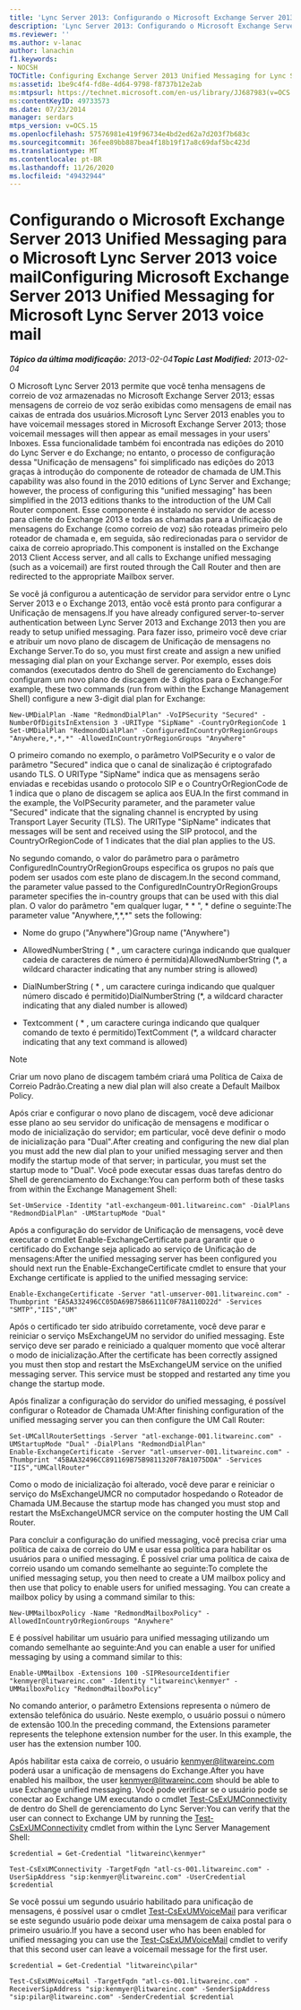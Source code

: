 ```yaml
---
title: 'Lync Server 2013: Configurando o Microsoft Exchange Server 2013 Unified Messaging para Lync Server 2013 voice mail'
description: 'Lync Server 2013: Configurando o Microsoft Exchange Server 2013 Unified Messaging para Lync Server 2013 voice mail.'
ms.reviewer: ''
ms.author: v-lanac
author: lanachin
f1.keywords:
- NOCSH
TOCTitle: Configuring Exchange Server 2013 Unified Messaging for Lync Server 2013 voice mail
ms:assetid: 1be9c4f4-fd8e-4d64-9798-f8737b12e2ab
ms:mtpsurl: https://technet.microsoft.com/en-us/library/JJ687983(v=OCS.15)
ms:contentKeyID: 49733573
ms.date: 07/23/2014
manager: serdars
mtps_version: v=OCS.15
ms.openlocfilehash: 57576981e419f96734e4bd2ed62a7d203f7b683c
ms.sourcegitcommit: 36fee89bb887bea4f18b19f17a8c69daf5bc423d
ms.translationtype: MT
ms.contentlocale: pt-BR
ms.lasthandoff: 11/26/2020
ms.locfileid: "49432944"
---
```

# <a name="configuring-microsoft-exchange-server-2013-unified-messaging-for-microsoft-lync-server-2013-voice-mail"></a><span data-ttu-id="e9fff-103">Configurando o Microsoft Exchange Server 2013 Unified Messaging para o Microsoft Lync Server 2013 voice mail</span><span class="sxs-lookup"><span data-stu-id="e9fff-103">Configuring Microsoft Exchange Server 2013 Unified Messaging for Microsoft Lync Server 2013 voice mail</span></span>

<div data-xmlns="http://www.w3.org/1999/xhtml">

<div class="topic" data-xmlns="http://www.w3.org/1999/xhtml" data-msxsl="urn:schemas-microsoft-com:xslt" data-cs="https://msdn.microsoft.com/">

<div data-asp="https://msdn2.microsoft.com/asp">



</div>

<div id="mainSection">

<div id="mainBody"><span data-ttu-id="e9fff-104">

<span> </span></span><span class="sxs-lookup"><span data-stu-id="e9fff-104">

<span> </span></span></span>

<span data-ttu-id="e9fff-105">_**Tópico da última modificação:** 2013-02-04_</span><span class="sxs-lookup"><span data-stu-id="e9fff-105">_**Topic Last Modified:** 2013-02-04_</span></span>

<span data-ttu-id="e9fff-106">O Microsoft Lync Server 2013 permite que você tenha mensagens de correio de voz armazenadas no Microsoft Exchange Server 2013; essas mensagens de correio de voz serão exibidas como mensagens de email nas caixas de entrada dos usuários.</span><span class="sxs-lookup"><span data-stu-id="e9fff-106">Microsoft Lync Server 2013 enables you to have voicemail messages stored in Microsoft Exchange Server 2013; those voicemail messages will then appear as email messages in your users' Inboxes.</span></span> <span data-ttu-id="e9fff-107">Essa funcionalidade também foi encontrada nas edições do 2010 do Lync Server e do Exchange; no entanto, o processo de configuração dessa "Unificação de mensagens" foi simplificado nas edições do 2013 graças à introdução do componente de roteador de chamada de UM.</span><span class="sxs-lookup"><span data-stu-id="e9fff-107">This capability was also found in the 2010 editions of Lync Server and Exchange; however, the process of configuring this "unified messaging" has been simplified in the 2013 editions thanks to the introduction of the UM Call Router component.</span></span> <span data-ttu-id="e9fff-108">Esse componente é instalado no servidor de acesso para cliente do Exchange 2013 e todas as chamadas para a Unificação de mensagens do Exchange (como correio de voz) são roteadas primeiro pelo roteador de chamada e, em seguida, são redirecionadas para o servidor de caixa de correio apropriado.</span><span class="sxs-lookup"><span data-stu-id="e9fff-108">This component is installed on the Exchange 2013 Client Access server, and all calls to Exchange unified messaging (such as a voicemail) are first routed through the Call Router and then are redirected to the appropriate Mailbox server.</span></span>

<span data-ttu-id="e9fff-109">Se você já configurou a autenticação de servidor para servidor entre o Lync Server 2013 e o Exchange 2013, então você está pronto para configurar a Unificação de mensagens.</span><span class="sxs-lookup"><span data-stu-id="e9fff-109">If you have already configured server-to-server authentication between Lync Server 2013 and Exchange 2013 then you are ready to setup unified messaging.</span></span> <span data-ttu-id="e9fff-110">Para fazer isso, primeiro você deve criar e atribuir um novo plano de discagem de Unificação de mensagens no Exchange Server.</span><span class="sxs-lookup"><span data-stu-id="e9fff-110">To do so, you must first create and assign a new unified messaging dial plan on your Exchange server.</span></span> <span data-ttu-id="e9fff-111">Por exemplo, esses dois comandos (executados dentro do Shell de gerenciamento do Exchange) configuram um novo plano de discagem de 3 dígitos para o Exchange:</span><span class="sxs-lookup"><span data-stu-id="e9fff-111">For example, these two commands (run from within the Exchange Management Shell) configure a new 3-digit dial plan for Exchange:</span></span>

    New-UMDialPlan -Name "RedmondDialPlan" -VoIPSecurity "Secured" -NumberOfDigitsInExtension 3 -URIType "SipName" -CountryOrRegionCode 1
    Set-UMDialPlan "RedmondDialPlan" -ConfiguredInCountryOrRegionGroups "Anywhere,*,*,*" -AllowedInCountryOrRegionGroups "Anywhere"

<span data-ttu-id="e9fff-p103">O primeiro comando no exemplo, o parâmetro VoIPSecurity e o valor de parâmetro "Secured" indica que o canal de sinalização é criptografado usando TLS. O URIType "SipName" indica que as mensagens serão enviadas e recebidas usando o protocolo SIP e o CountryOrRegionCode de 1 indica que o plano de discagem se aplica aos EUA.</span><span class="sxs-lookup"><span data-stu-id="e9fff-p103">In the first command in the example, the VoIPSecurity parameter, and the parameter value "Secured" indicate that the signaling channel is encrypted by using Transport Layer Security (TLS). The URIType "SipName" indicates that messages will be sent and received using the SIP protocol, and the CountryOrRegionCode of 1 indicates that the dial plan applies to the US.</span></span>

<span data-ttu-id="e9fff-114">No segundo comando, o valor do parâmetro para o parâmetro ConfiguredInCountryOrRegionGroups especifica os grupos no país que podem ser usados com este plano de discagem.</span><span class="sxs-lookup"><span data-stu-id="e9fff-114">In the second command, the parameter value passed to the ConfiguredInCountryOrRegionGroups parameter specifies the in-country groups that can be used with this dial plan.</span></span> <span data-ttu-id="e9fff-115">O valor do parâmetro "em qualquer lugar, \* \* ", \* define o seguinte:</span><span class="sxs-lookup"><span data-stu-id="e9fff-115">The parameter value "Anywhere,\*,\*,\*" sets the following:</span></span>

  - <span data-ttu-id="e9fff-116">Nome do grupo ("Anywhere")</span><span class="sxs-lookup"><span data-stu-id="e9fff-116">Group name ("Anywhere")</span></span>

  - <span data-ttu-id="e9fff-117">AllowedNumberString ( \* , um caractere curinga indicando que qualquer cadeia de caracteres de número é permitida)</span><span class="sxs-lookup"><span data-stu-id="e9fff-117">AllowedNumberString (\*, a wildcard character indicating that any number string is allowed)</span></span>

  - <span data-ttu-id="e9fff-118">DialNumberString ( \* , um caractere curinga indicando que qualquer número discado é permitido)</span><span class="sxs-lookup"><span data-stu-id="e9fff-118">DialNumberString (\*, a wildcard character indicating that any dialed number is allowed)</span></span>

  - <span data-ttu-id="e9fff-119">Textcomment ( \* , um caractere curinga indicando que qualquer comando de texto é permitido)</span><span class="sxs-lookup"><span data-stu-id="e9fff-119">TextComment (\*, a wildcard character indicating that any text command is allowed)</span></span>

<div>


> [!NOTE]  
> <span data-ttu-id="e9fff-120">Criar um novo plano de discagem também criará uma Política de Caixa de Correio Padrão.</span><span class="sxs-lookup"><span data-stu-id="e9fff-120">Creating a new dial plan will also create a Default Mailbox Policy.</span></span>



</div>

<span data-ttu-id="e9fff-121">Após criar e configurar o novo plano de discagem, você deve adicionar esse plano ao seu servidor do unificação de mensagens e modificar o modo de inicialização do servidor; em particular, você deve definir o modo de inicialização para "Dual".</span><span class="sxs-lookup"><span data-stu-id="e9fff-121">After creating and configuring the new dial plan you must add the new dial plan to your unified messaging server and then modify the startup mode of that server; in particular, you must set the startup mode to "Dual".</span></span> <span data-ttu-id="e9fff-122">Você pode executar essas duas tarefas dentro do Shell de gerenciamento do Exchange:</span><span class="sxs-lookup"><span data-stu-id="e9fff-122">You can perform both of these tasks from within the Exchange Management Shell:</span></span>

    Set-UmService -Identity "atl-exchangeum-001.litwareinc.com" -DialPlans "RedmondDialPlan" -UMStartupMode "Dual"

<span data-ttu-id="e9fff-123">Após a configuração do servidor de Unificação de mensagens, você deve executar o cmdlet Enable-ExchangeCertificate para garantir que o certificado do Exchange seja aplicado ao serviço de Unificação de mensagens:</span><span class="sxs-lookup"><span data-stu-id="e9fff-123">After the unified messaging server has been configured you should next run the Enable-ExchangeCertificate cmdlet to ensure that your Exchange certificate is applied to the unified messaging service:</span></span>

    Enable-ExchangeCertificate -Server "atl-umserver-001.litwareinc.com" -Thumbprint "EA5A332496CC05DA69B75B66111C0F78A110D22d" -Services "SMTP","IIS","UM"

<span data-ttu-id="e9fff-p106">Após o certificado ter sido atribuído corretamente, você deve parar e reiniciar o serviço MsExchangeUM no servidor do unified messaging. Este serviço deve ser parado e reiniciado a qualquer momento que você alterar o modo de inicialização.</span><span class="sxs-lookup"><span data-stu-id="e9fff-p106">After the certificate has been correctly assigned you must then stop and restart the MsExchangeUM service on the unified messaging server. This service must be stopped and restarted any time you change the startup mode.</span></span>

<span data-ttu-id="e9fff-126">Após finalizar a configuração do servidor do unified messaging, é possível configurar o Roteador de Chamada UM:</span><span class="sxs-lookup"><span data-stu-id="e9fff-126">After finishing configuration of the unified messaging server you can then configure the UM Call Router:</span></span>

    Set-UMCallRouterSettings -Server "atl-exchange-001.litwareinc.com" -UMStartupMode "Dual" -DialPlans "RedmondDialPlan" 
    Enable-ExchangeCertificate -Server "atl-umserver-001.litwareinc.com" -Thumbprint "45BAA32496CC891169B75B9811320F78A1075DDA" -Services "IIS","UMCallRouter"

<span data-ttu-id="e9fff-127">Como o modo de inicialização foi alterado, você deve parar e reiniciar o serviço do MsExchangeUMCR no computador hospedando o Roteador de Chamada UM.</span><span class="sxs-lookup"><span data-stu-id="e9fff-127">Because the startup mode has changed you must stop and restart the MsExchangeUMCR service on the computer hosting the UM Call Router.</span></span>

<span data-ttu-id="e9fff-p107">Para concluir a configuração do unified messaging, você precisa criar uma política de caixa de correio do UM e usar essa política para habilitar os usuários para o unified messaging. É possível criar uma política de caixa de correio usando um comando semelhante ao seguinte:</span><span class="sxs-lookup"><span data-stu-id="e9fff-p107">To complete the unified messaging setup, you then need to create a UM mailbox policy and then use that policy to enable users for unified messaging. You can create a mailbox policy by using a command similar to this:</span></span>

    New-UMMailboxPolicy -Name "RedmondMailboxPolicy" -AllowedInCountryOrRegionGroups "Anywhere"

<span data-ttu-id="e9fff-130">E é possível habilitar um usuário para unified messaging utilizando um comando semelhante ao seguinte:</span><span class="sxs-lookup"><span data-stu-id="e9fff-130">And you can enable a user for unified messaging by using a command similar to this:</span></span>

    Enable-UMMailbox -Extensions 100 -SIPResourceIdentifier "kenmyer@litwareinc.com" -Identity "litwareinc\kenmyer" -UMMailboxPolicy "RedmondMailboxPolicy"

<span data-ttu-id="e9fff-p108">No comando anterior, o parâmetro Extensions representa o número de extensão telefônica do usuário. Neste exemplo, o usuário possui o número de extensão 100.</span><span class="sxs-lookup"><span data-stu-id="e9fff-p108">In the preceding command, the Extensions parameter represents the telephone extension number for the user. In this example, the user has the extension number 100.</span></span>

<span data-ttu-id="e9fff-133">Após habilitar esta caixa de correio, o usuário kenmyer@litwareinc.com poderá usar a unificação de mensagens do Exchange.</span><span class="sxs-lookup"><span data-stu-id="e9fff-133">After you have enabled his mailbox, the user kenmyer@litwareinc.com should be able to use Exchange unified messaging.</span></span> <span data-ttu-id="e9fff-134">Você pode verificar se o usuário pode se conectar ao Exchange UM executando o cmdlet [Test-CsExUMConnectivity](https://docs.microsoft.com/powershell/module/skype/Test-CsExUMConnectivity) de dentro do Shell de gerenciamento do Lync Server:</span><span class="sxs-lookup"><span data-stu-id="e9fff-134">You can verify that the user can connect to Exchange UM by running the [Test-CsExUMConnectivity](https://docs.microsoft.com/powershell/module/skype/Test-CsExUMConnectivity) cmdlet from within the Lync Server Management Shell:</span></span>

    $credential = Get-Credential "litwareinc\kenmyer"
    
    Test-CsExUMConnectivity -TargetFqdn "atl-cs-001.litwareinc.com" -UserSipAddress "sip:kenmyer@litwareinc.com" -UserCredential $credential

<span data-ttu-id="e9fff-135">Se você possui um segundo usuário habilitado para unificação de mensagens, é possível usar o cmdlet [Test-CsExUMVoiceMail](https://docs.microsoft.com/powershell/module/skype/Test-CsExUMVoiceMail) para verificar se este segundo usuário pode deixar uma mensagem de caixa postal para o primeiro usuário.</span><span class="sxs-lookup"><span data-stu-id="e9fff-135">If you have a second user who has been enabled for unified messaging you can use the [Test-CsExUMVoiceMail](https://docs.microsoft.com/powershell/module/skype/Test-CsExUMVoiceMail) cmdlet to verify that this second user can leave a voicemail message for the first user.</span></span>

    $credential = Get-Credential "litwareinc\pilar"
    
    Test-CsExUMVoiceMail -TargetFqdn "atl-cs-001.litwareinc.com" -ReceiverSipAddress "sip:kenmyer@litwareinc.com" -SenderSipAddress "sip:pilar@litwareinc.com" -SenderCredential $credential

<span data-ttu-id="e9fff-136"></div>

<span> </span>

</div>

</div>

</span><span class="sxs-lookup"><span data-stu-id="e9fff-136"></div>

<span> </span>

</div>

</div>

</span></span></div>

